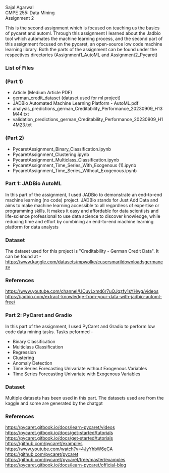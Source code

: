 Sajal Agarwal<br>
CMPE 255: Data Mining<br>
Assignment 2

This is the second assignment which is focused on teaching us the basics of pycaret and automl. Through this assignment I learned about the Jadbio tool which automates the machine learning process, and the second part of this assignment focused on the pycaret, an open-source low code machine learning library. Both the parts of the assignment can be found under the respectives directories (Assignment1_AutoML and Assignment2_Pycaret) 

### List of Files
### (Part 1)
- Article (Medium Article PDF)
- german_credit_dataset (dataset used for ml project)
- JADBio Automated Machine Learning Platform - AutoML.pdf
- analysis_predictions_german_Creditability_Performance_20230909_H13M44.txt
- validation_predictions_german_Creditability_Performance_20230909_H14M23.txt
### (Part 2)
- PycaretAssignment_Binary_Classification.ipynb
- PycaretAssignment_Clustering.ipynb
- PycaretAssignment_Multiclass_Classification.ipynb
- PycaretAssignment_Time_Series_With_Exogenous (1).ipynb
- PycaretAssignment_Time_Series_Without_Exogenous.ipynb



### Part 1: JADBio AutoML
In this part of the assignment, I used JADBio to demonstrate an end-to-end machine learning (no code) project. JADBio stands for Just Add Data and aims to make machine learning accessible to all regardless of expertise or programming skills. It makes it easy and affordable for data scientists and life-science professional to use data science to discover knowledge, while reducing time and effort by combining an end-to-end machine learning platform for data analysts

### Dataset
The dataset used for this project is "Creditability - German Credit Data". It can be found at - https://www.kaggle.com/datasets/mpwolke/cusersmarildownloadsgermancsv
### References
https://www.youtube.com/channel/UCuvLxmd6r7uQJqzfv1sYHwg/videos<br>
https://jadbio.com/extract-knowledge-from-your-data-with-jadbio-automl-free/

### Part 2: PyCaret and Gradio
In this part of the assignment, I used PyCaret and Gradio to perform low code data mining tasks.
Tasks peformed - 
* Binary Classification
* Multiclass Classification 
* Regression 
* Clustering 
* Anomaly Detection 
* Time Series Forecasting Univariate without Exogenous Variables
* Time Series Forecasting Univariate with Exogenous Variables

### Dataset
Multiple datasets has been used in this part. The datasets used are from the kaggle and some are generated by the chatgpt


### References
https://pycaret.gitbook.io/docs/learn-pycaret/videos<br>
https://pycaret.gitbook.io/docs/get-started/tutorials<br>
https://pycaret.gitbook.io/docs/get-started/tutorials<br>
https://github.com/pycaret/examples<br>
https://www.youtube.com/watch?v=4JyYhbW6eCA<br>
https://github.com/pycaret/pycaret<br>
https://github.com/pycaret/pycaret/tree/master/examples<br>
https://pycaret.gitbook.io/docs/learn-pycaret/official-blog
